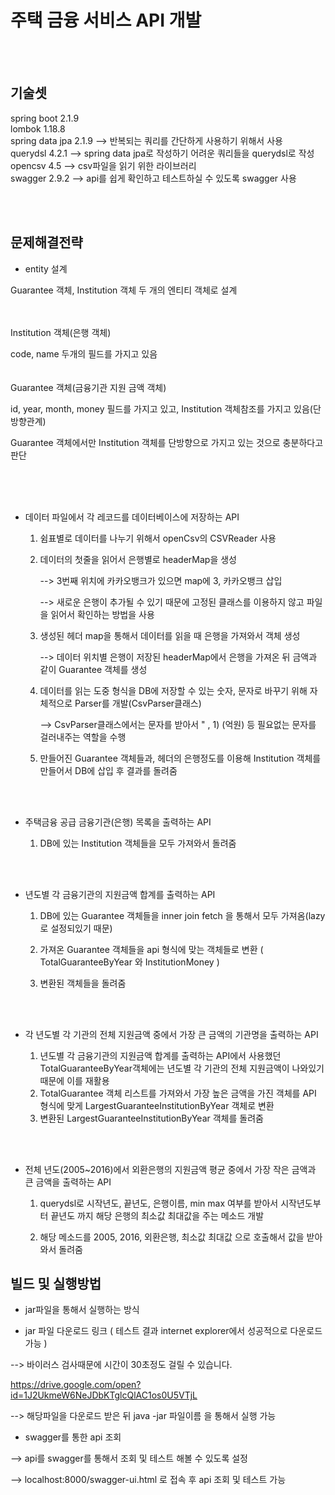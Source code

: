 주택 금융 서비스 API 개발
=========================  
  
<br><br>
    
기술셋
---------
spring boot 2.1.9  
lombok 1.18.8  
spring data jpa 2.1.9 --> 반복되는 쿼리를 간단하게 사용하기 위해서 사용  
querydsl 4.2.1 --> spring data jpa로 작성하기 어려운 쿼리들을 querydsl로 작성  
opencsv 4.5 --> csv파일을 읽기 위한 라이브러리  
swagger 2.9.2 --> api를 쉽게 확인하고 테스트하실 수 있도록 swagger 사용  
  
<br><br>
  
문제해결전략  
------------

- entity 설계  

Guarantee 객체, Institution 객체 두 개의 엔티티 객체로 설계  

  <br><br>
Institution 객체(은행 객체)    

code, name 두개의 필드를 가지고 있음  
<br><br>
Guarantee 객체(금융기관 지원 금액 객체)
  
id, year, month, money 필드를 가지고 있고, Institution 객체참조를 가지고 있음(단방향관계)    
  
Guarantee 객체에서만 Institution 객체를 단방향으로 가지고 있는 것으로 충분하다고 판단  

  <br><br><br>
  
- 데이터 파일에서 각 레코드를 데이터베이스에 저장하는 API  

  1. 쉼표별로 데이터를 나누기 위해서 openCsv의 CSVReader 사용  

  2. 데이터의 첫줄을 읽어서 은행별로 headerMap을 생성

        --> 3번째 위치에 카카오뱅크가 있으면 map에 3, 카카오뱅크 삽입  
  
        --> 새로운 은행이 추가될 수 있기 때문에 고정된 클래스를 이용하지 않고 파일을 읽어서 확인하는 방법을 사용  
      
  3. 생성된 헤더 map을 통해서 데이터를 읽을 때 은행을 가져와서 객체 생성  

        --> 데이터 위치별 은행이 저장된 headerMap에서 은행을 가져온 뒤 금액과 같이 Guarantee 객체를 생성

  4. 데이터를 읽는 도중 형식을 DB에 저장할 수 있는 숫자, 문자로 바꾸기 위해 자체적으로 Parser를 개발(CsvParser클래스)  

        --> CsvParser클래스에서는 문자를 받아서 " , 1) (억원) 등 필요없는 문자를 걸러내주는 역할을 수행   

  5. 만들어진 Guarantee 객체들과, 헤더의 은행정도를 이용해 Institution 객체를 만들어서 DB에 삽입 후 결과를 돌려줌  

<br><br>
- 주택금융 공급 금융기관(은행) 목록을 출력하는 API   

  1. DB에 있는 Institution 객체들을 모두 가져와서 돌려줌  

<br><br>  

- 년도별 각 금융기관의 지원금액 합계를 출력하는 API  

  1. DB에 있는 Guarantee 객체들을 inner join fetch 을 통해서 모두 가져옴(lazy로 설정되있기 때문)  
    
  2. 가져온 Guarantee 객체들을 api 형식에 맞는 객체들로 변환 ( TotalGuaranteeByYear 와 InstitutionMoney )  
  
  3. 변환된 객체들을 돌려줌  
  
<br><br>
  
- 각 년도별 각 기관의 전체 지원금액 중에서 가장 큰 금액의 기관명을 출력하는 API  
  
  1. 년도별 각 금융기관의 지원금액 합계를 출력하는 API에서 사용했던 TotalGuaranteeByYear객체에는 년도별 각 기관의 전체 지원금액이 나와있기 때문에 이를 재활용  
  2. TotalGuarantee 객체 리스트를 가져와서 가장 높은 금액을 가진 객체를 API 형식에 맞게 LargestGuaranteeInstitutionByYear 객체로 변환   
  3. 변환된 LargestGuaranteeInstitutionByYear 객체를 돌려줌  
  
  <br><br>  

- 전체 년도(2005~2016)에서 외환은행의 지원금액 평균 중에서 가장 작은 금액과 큰 금액을 출력하는 API  

  1. querydsl로 시작년도, 끝년도, 은행이름, min max 여부를 받아서 시작년도부터 끝년도 까지 해당 은행의 최소값 최대값을 주는 메소드 개발  
  
  2. 해당 메소드를 2005, 2016, 외환은행, 최소값 최대값 으로 호출해서 값을 받아와서 돌려줌  
  
빌드 및 실행방법
----------------
 
- jar파일을 통해서 실행하는 방식 
 
- jar 파일 다운로드 링크 ( 테스트 결과 internet explorer에서 성공적으로 다운로드 가능 )  

--> 바이러스 검사때문에 시간이 30초정도 걸릴 수 있습니다.  

<https://drive.google.com/open?id=1J2UkmeW6NeJDbKTglcQlAC1os0U5VTjL>  
  
  --> 해당파일을 다운로드 받은 뒤 java -jar 파일이름 을 통해서 실행 가능
  
 - swagger를 통한 api 조회  
   
 --> api를 swagger를 통해서 조회 및 테스트 해볼 수 있도록 설정   
   
 --> localhost:8000/swagger-ui.html 로 접속 후 api 조회 및 테스트 가능  
